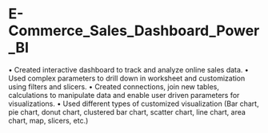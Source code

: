 # E-Commerce_Sales_Dashboard_Power_BI
•	Created interactive dashboard to track and analyze online sales data.
•	Used complex parameters to drill down in worksheet and customization using filters and slicers.
•	Created connections, join new tables, calculations to manipulate data and enable user driven parameters for visualizations.
•	Used different types of customized visualization (Bar chart, pie chart, donut chart, clustered bar chart, scatter chart, line chart, area chart, map, slicers, etc.)
